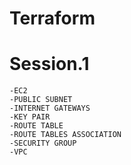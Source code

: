 # Terraform

# Session.1
    -EC2
    -PUBLIC SUBNET
    -INTERNET GATEWAYS
    -KEY PAIR
    -ROUTE TABLE
    -ROUTE TABLES ASSOCIATION
    -SECURITY GROUP
    -VPC